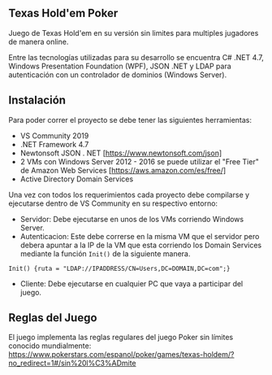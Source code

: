 ## Texas Hold'em Poker
Juego de Texas Hold'em en su versión sin limites para multiples jugadores de manera online.

Entre las tecnologías utilizadas para su desarrollo se encuentra C# .NET 4.7, Windows Presentation Foundation (WPF), JSON .NET y LDAP para autenticación con un controlador de dominios (Windows Server).

## Instalación
Para poder correr el proyecto se debe tener las siguientes herramientas:

 - VS Community 2019
 - .NET Framework 4.7
 - Newtonsoft JSON . NET [https://www.newtonsoft.com/json]
 - 2 VMs con Windows Server 2012 - 2016 se puede utilizar el "Free Tier" de Amazon Web Services [https://aws.amazon.com/es/free/]
 - Active Directory Domain Services
 
 Una vez con todos los requerimientos cada proyecto debe compilarse y ejecutarse dentro de VS Community en su respectivo entorno:
 - Servidor: Debe ejecutarse en unos de los VMs corriendo Windows Server.
 - Autenticacion: Este debe correrse en la misma VM que el servidor pero debera apuntar a la IP de la VM que esta corriendo los Domain Services mediante la función `Init()` de la siguiente manera.
 
 `Init() {ruta = "LDAP://IPADDRESS/CN=Users,DC=DOMAIN,DC=com";}`
 
 - Cliente: Debe ejecutarse en cualquier PC que vaya a participar del juego.
 
 ## Reglas del Juego
 El juego implementa las reglas regulares del juego Poker sin límites conocido mundialmente: https://www.pokerstars.com/espanol/poker/games/texas-holdem/?no_redirect=1#/sin%20l%C3%ADmite
